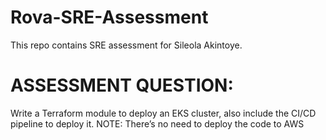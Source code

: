 # Rova-SRE-Assessment
This repo contains SRE assessment for Sileola Akintoye.

# ASSESSMENT QUESTION:
Write a Terraform module to deploy an EKS cluster, also include the CI/CD pipeline to deploy it.
NOTE: There’s no need to deploy the code to AWS
